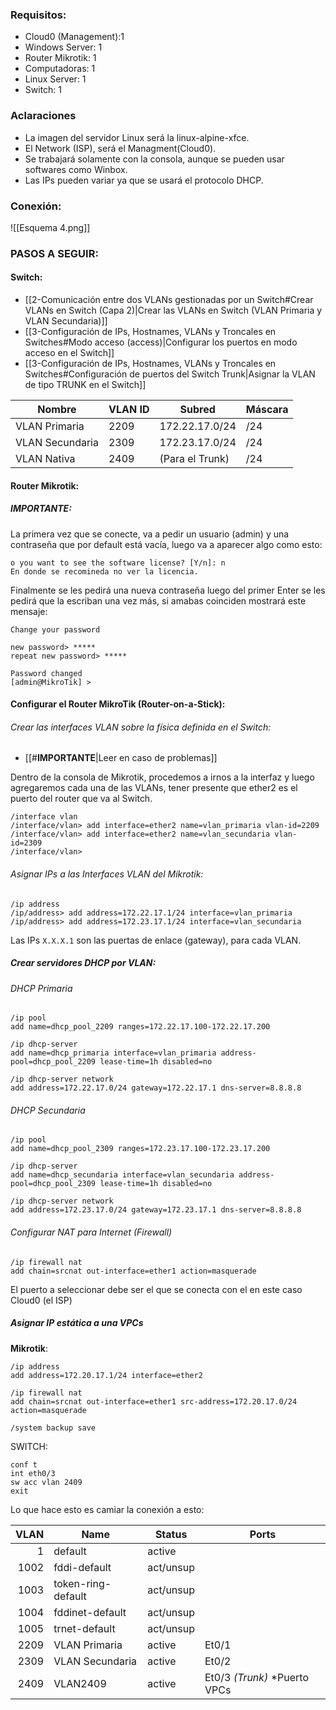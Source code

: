 
### Requisitos:

- Cloud0 (Management):1
- Windows Server:  1 
- Router Mikrotik:  1 
- Computadoras: 1
- Linux Server:  1
- Switch: 1
### Aclaraciones
- La imagen del servidor Linux será la linux-alpine-xfce.
- El Network (ISP), será el Managment(Cloud0).
- Se trabajará solamente con la consola, aunque se pueden usar softwares como Winbox.
- Las IPs pueden variar ya que se usará el protocolo DHCP.

### Conexión:

![[Esquema 4.png]]

### PASOS A SEGUIR:

 #### Switch:
- [[2-Comunicación entre dos VLANs gestionadas por un Switch#Crear VLANs en Switch (Capa 2)|Crear las VLANs en Switch (VLAN Primaria y VLAN Secundaria)]]
- [[3-Configuración de IPs, Hostnames, VLANs y Troncales en Switches#Modo acceso (access)|Configurar los puertos en modo acceso en el Switch]]
- [[3-Configuración de IPs, Hostnames, VLANs y Troncales en Switches#Configuración de puertos del Switch Trunk|Asignar la VLAN de tipo TRUNK en el Switch]] 

| Nombre          | VLAN ID | Subred          | Máscara |
| --------------- | ------- | --------------- | ------- |
| VLAN Primaria   | 2209    | 172.22.17.0/24  | /24     |
| VLAN Secundaria | 2309    | 172.23.17.0/24  | /24     |
| VLAN Nativa     | 2409    | (Para el Trunk) | /24     |

#### Router Mikrotik:

##### **IMPORTANTE**: 

 La primera vez que se conecte, va a pedir un usuario (admin) y una contraseña que por default está vacía, luego va a aparecer algo como esto:

	o you want to see the software license? [Y/n]: n
	En donde se recomineda no ver la licencia. 

Finalmente se les pedirá una nueva contraseña luego del primer Enter se les pedirá que la escriban una vez más, si amabas coinciden mostrará este mensaje:

	Change your password  
	    
	new password> *****  
	repeat new password> *****  
	  
	Password changed  
	[admin@MikroTik] >


#### Configurar el Router MikroTik (Router-on-a-Stick):
 
###### Crear las interfaces VLAN sobre la física definida en el Switch:

- [[#**IMPORTANTE**|Leer en caso de problemas]]
 
 Dentro de la consola de Mikrotik, procedemos a irnos a la interfaz y luego agregaremos cada una de las VLANs, tener presente que ether2 es el puerto del router que va al Switch.
 
	/interface vlan  
	/interface/vlan> add interface=ether2 name=vlan_primaria vlan-id=2209  
	/interface/vlan> add interface=ether2 name=vlan_secundaria vlan-id=2309  
	/interface/vlan>


###### Asignar IPs a las Interfaces VLAN del Mikrotik:

	/ip address 
	/ip/address> add address=172.22.17.1/24 interface=vlan_primaria  
	/ip/address> add address=172.23.17.1/24 interface=vlan_secundaria  

 Las IPs `X.X.X.1` son las puertas de enlace (gateway), para cada VLAN.

##### Crear servidores DHCP por VLAN:

###### DHCP Primaria

	/ip pool
	add name=dhcp_pool_2209 ranges=172.22.17.100-172.22.17.200
	
	/ip dhcp-server
	add name=dhcp_primaria interface=vlan_primaria address-pool=dhcp_pool_2209 lease-time=1h disabled=no
	
	/ip dhcp-server network
	add address=172.22.17.0/24 gateway=172.22.17.1 dns-server=8.8.8.8

###### DHCP Secundaria

	/ip pool
	add name=dhcp_pool_2309 ranges=172.23.17.100-172.23.17.200
	
	/ip dhcp-server
	add name=dhcp_secundaria interface=vlan_secundaria address-pool=dhcp_pool_2309 lease-time=1h disabled=no
	
	/ip dhcp-server network
	add address=172.23.17.0/24 gateway=172.23.17.1 dns-server=8.8.8.8

###### Configurar NAT para Internet (Firewall)

	/ip firewall nat
	add chain=srcnat out-interface=ether1 action=masquerade

El puerto a seleccionar debe ser el que se conecta con el en este caso Cloud0 (el ISP)


##### Asignar IP estática a una VPCs 

**Mikrotik**:

	/ip address
	add address=172.20.17.1/24 interface=ether2
	
	/ip firewall nat
	add chain=srcnat out-interface=ether1 src-address=172.20.17.0/24 action=masquerade
	
	/system backup save

SWITCH:

	conf t
	int eth0/3
	sw acc vlan 2409
	exit

Lo que hace esto es camiar la conexión a esto:

| VLAN | Name               | Status    | Ports                        |
| ---: | ------------------ | --------- | ---------------------------- |
|    1 | default            | active    |                              |
| 1002 | fddi-default       | act/unsup |                              |
| 1003 | token-ring-default | act/unsup |                              |
| 1004 | fddinet-default    | act/unsup |                              |
| 1005 | trnet-default      | act/unsup |                              |
| 2209 | VLAN Primaria      | active    | Et0/1                        |
| 2309 | VLAN Secundaria    | active    | Et0/2                        |
| 2409 | VLAN2409           | active    | Et0/3 *(Trunk)* *Puerto VPCs |



